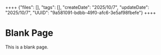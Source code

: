 ++++
{"files": [], "tags": [], "createDate": "2025/10/7", "updateDate": "2025/10/7", "UUID": "9a581091-bdbb-49f0-afc6-3e5af98fbefe"}
++++

# Blank Page
This is a blank page.
